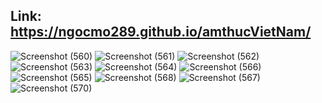 ## Link: https://ngocmo289.github.io/amthucVietNam/ 

<img src="https://github.com/ngocmo289/amthucVietNam/assets/126641462/dbcc6a4d-c3fe-40f1-8475-5ee6d943a5ad" alt="Screenshot (560)">
<img src="https://github.com/ngocmo289/amthucVietNam/assets/126641462/df0a9e69-00fa-4123-9e7c-b00f380ac1df" alt="Screenshot (561)">
<img src="https://github.com/ngocmo289/amthucVietNam/assets/126641462/47cb19ea-e2ce-4fbf-911d-2efb5668f3b5" alt="Screenshot (562)">
<img src="https://github.com/ngocmo289/amthucVietNam/assets/126641462/0be811de-87ab-4d36-83b5-5dfb73799b44" alt="Screenshot (563)">
<img src="https://github.com/ngocmo289/amthucVietNam/assets/126641462/c48e62b1-3ce0-4ace-9d5c-b15d77688b1f" alt="Screenshot (564)">
<img src="https://github.com/ngocmo289/amthucVietNam/assets/126641462/5cf80195-ac8c-41dc-bc5c-202275596a89" alt="Screenshot (566)">
<img src="https://github.com/ngocmo289/amthucVietNam/assets/126641462/1cbbcc83-5667-4523-b270-37571d96b5d5" alt="Screenshot (565)">
<img src="https://github.com/ngocmo289/amthucVietNam/assets/126641462/d6a2901c-8e48-4fa4-ac7d-4807458bb522" alt="Screenshot (568)">
<img src="https://github.com/ngocmo289/amthucVietNam/assets/126641462/af6ec777-94e6-4e25-9de3-3962e5e206e7" alt="Screenshot (567)">
<img src="https://github.com/ngocmo289/amthucVietNam/assets/126641462/e42847a7-f62c-4fe0-9b41-1c8fe774b3c4" alt="Screenshot (570)">
